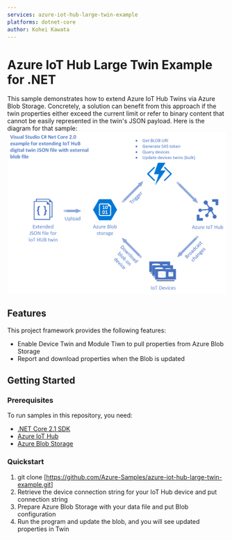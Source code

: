```yaml
---
services: azure-iot-hub-large-twin-example
platforms: dotnet-core
author: Kohei Kawata
---
```


# Azure IoT Hub Large Twin Example for .NET

This sample demonstrates how to extend Azure IoT Hub Twins via Azure Blob Storage. Concretely, a solution can benefit from this approach if the twin properties either exceed the current limit or refer to binary content that cannot be easily represented in the twin's JSON payload. Here is the diagram for that sample:
![Sample diagram](IotHub%20extending%20twin.png)


## Features
This project framework provides the following features:

* Enable Device Twin and Module Tiwn to pull properties from Azure Blob Storage
* Report and download properties when the Blob is updated

## Getting Started

### Prerequisites

To run samples in this repository, you need:

- [.NET Core 2.1 SDK](https://www.microsoft.com/net/download)
- [Azure IoT Hub](https://docs.microsoft.com/en-us/azure/iot-hub/)
- [Azure Blob Storage](https://docs.microsoft.com/en-us/azure/storage/blobs/storage-quickstart-blobs-dotnet?tabs=windows)

### Quickstart

1. git clone [https://github.com/Azure-Samples/azure-iot-hub-large-twin-example.git]
2. Retrieve the device connection string for your IoT Hub device and put connection string
3. Prepare Azure Blob Storage with your data file and put Blob configuration
4. Run the program and update the blob, and you will see updated properties in Twin

